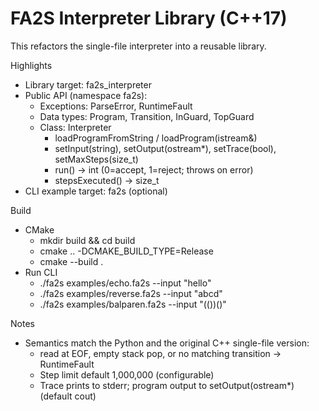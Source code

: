 # FA2S Interpreter Library (C++17)

This refactors the single-file interpreter into a reusable library.

Highlights
- Library target: fa2s_interpreter
- Public API (namespace fa2s):
  - Exceptions: ParseError, RuntimeFault
  - Data types: Program, Transition, InGuard, TopGuard
  - Class: Interpreter
    - loadProgramFromString / loadProgram(istream&)
    - setInput(string), setOutput(ostream*), setTrace(bool), setMaxSteps(size_t)
    - run() -> int (0=accept, 1=reject; throws on error)
    - stepsExecuted() -> size_t
- CLI example target: fa2s (optional)

Build
- CMake
  - mkdir build && cd build
  - cmake .. -DCMAKE_BUILD_TYPE=Release
  - cmake --build .
- Run CLI
  - ./fa2s examples/echo.fa2s --input "hello"
  - ./fa2s examples/reverse.fa2s --input "abcd"
  - ./fa2s examples/balparen.fa2s --input "(())()"

Notes
- Semantics match the Python and the original C++ single-file version:
  - read at EOF, empty stack pop, or no matching transition -> RuntimeFault
  - Step limit default 1,000,000 (configurable)
  - Trace prints to stderr; program output to setOutput(ostream*) (default cout)